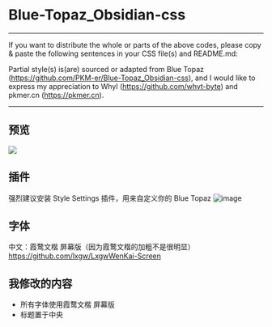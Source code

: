 # Blue-Topaz_Obsidian-css

---

If you want to distribute the whole or parts of the above codes, please copy & paste the following sentences in your CSS file(s) and README.md:

Partial style(s) is(are) sourced or adapted from Blue Topaz (https://github.com/PKM-er/Blue-Topaz_Obsidian-css), and I would like to express my appreciation to WhyI (https://github.com/whyt-byte) and pkmer.cn (https://pkmer.cn).

---

## 预览

![](https://s2.loli.net/2023/12/14/pJHmZncArPFC6hd.png)

## 插件

强烈建议安装 Style Settings 插件，用来自定义你的 Blue Topaz
![image](https://user-images.githubusercontent.com/72023275/148892207-ffbbb363-1a43-4267-a3f9-d95ee7cc9bd9.png)

## 字体

中文：霞鹜文楷 屏幕版（因为霞鹜文楷的加粗不是很明显）https://github.com/lxgw/LxgwWenKai-Screen

## 我修改的内容

* 所有字体使用霞鹜文楷 屏幕版
* 标题置于中央